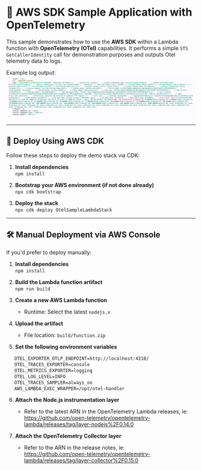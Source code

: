 # 🧪 AWS SDK Sample Application with OpenTelemetry

This sample demonstrates how to use the **AWS SDK** within a Lambda function with **OpenTelemetry (OTel)** capabilities. It performs a simple `STS GetCallerIdentity` call for demonstration purposes and outputs Otel telemetry data to logs.

Example log output:  
![Sample Log Output](./sampleLogOutput.png)

---

## 🚀 Deploy Using AWS CDK

Follow these steps to deploy the demo stack via CDK:

1. **Install dependencies**  
   `npm install`

2. **Bootstrap your AWS environment (if not done already)**  
   `npx cdk bootstrap`

3. **Deploy the stack**  
   `npx cdk deploy OtelSampleLambdaStack`

---

## 🛠️ Manual Deployment via AWS Console

If you'd prefer to deploy manually:

1. **Install dependencies**  
   `npm install`

2. **Build the Lambda function artifact**  
   `npm run build`

3. **Create a new AWS Lambda function**  
   - Runtime: Select the latest `nodejs.x`

4. **Upload the artifact**  
   - File location: `build/function.zip`

5. **Set the following environment variables**
```
   OTEL_EXPORTER_OTLP_ENDPOINT=http://localhost:4318/  
   OTEL_TRACES_EXPORTER=console  
   OTEL_METRICS_EXPORTER=logging  
   OTEL_LOG_LEVEL=INFO  
   OTEL_TRACES_SAMPLER=always_on  
   AWS_LAMBDA_EXEC_WRAPPER=/opt/otel-handler  
```
6. **Attach the Node.js instrumentation layer**  
   - Refer to the latest ARN in the OpenTelemetry Lambda releases, ie:  
     https://github.com/open-telemetry/opentelemetry-lambda/releases/tag/layer-nodejs%2F0.14.0

7. **Attach the OpenTelemetry Collector layer**  
   - Refer to the ARN in the release notes, ie:  
     https://github.com/open-telemetry/opentelemetry-lambda/releases/tag/layer-collector%2F0.15.0